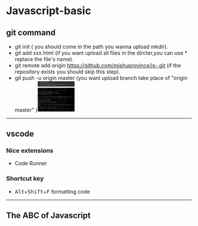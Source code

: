 # Javascript-basic



## git command

- git init ( you should come in the path you wanna upload mkdir).
- git add xxx.html (if you want upload all files in the dircter,you can use * replace the file's name).
- git remote add origin https://github.com/mishuprovince/js-.git  (if the repository exists you should skip this step).
- git push -u origin master (you want upload branch take place of "origin master" )<img src="/img/image-20200520162243367.png" alt="image-20200520162243367" style="zoom:10%;" />

------



## vscode

### Nice  extensions

- Code Runner

### Shortcut key

- <kbd>Alt</kbd>+<kbd>Shift</kbd>+<kbd>F</kbd> formatting code

------

## The ABC of Javascript




